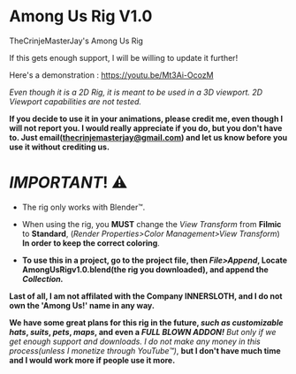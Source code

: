 # Among Us Rig V1.0
TheCrinjeMasterJay's Among Us Rig

If this gets enough support, I will be willing to update it further!

Here's a demonstration :  https://youtu.be/Mt3Ai-OcozM

*Even though it is a 2D Rig, it is meant to be used in a 3D viewport. 2D Viewport capabilities are not tested.*

**If you decide to use it in your animations, please credit me, even though I will not report you. I would really appreciate if you do, but you don't have to. Just email(thecrinjemasterjay@gmail.com) and let us know before you use it without crediting us.**


# *IMPORTANT*! ⚠

* The rig only works with Blender™.

* When using the rig, you **MUST** change the *View Transform* from **Filmic** to **Standard**, (*Render Properties>Color Management>View Transform*) **In order to keep the correct coloring**.

* **To use this in a project, go to the project file, then *File>Append*, Locate AmongUsRigv1.0.blend(the rig you downloaded), and append the *Collection.***

**Last of all, I am not affilated with the Company INNERSLOTH, and I do not own the 'Among Us!' name in any way.**

**We have some great plans for this rig in the future, *such as customizable hats*, *suits*, *pets*, *maps*, and even a *FULL BLOWN ADDON!*** *But only if we get enough support and downloads. I do not make any money in this process(unless I monetize through YouTube™)*, **but I don't have much time and I would work more if people use it more.**
